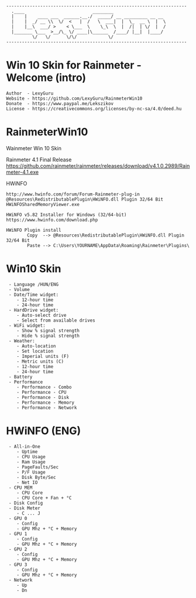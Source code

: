 ```
---------------------------------------------------------------------
  .____                          ________                    
  |    |    ____ ___  ______.__./  _____/ __ _________ __ __ 
  |    |  _/ __ \\  \/  <   |  /   \  ___|  |  \_  __ \  |  \
  |    |__\  ___/ >    < \___  \    \_\  \  |  /|  | \/  |  /
  |_______ \___  >__/\_ \/ ____|\______  /____/ |__|  |____/ 
          \/   \/      \/\/            \/                    
---------------------------------------------------------------------
```

# Win 10 Skin for Rainmeter - Welcome (intro)
	Author  - LexyGuru
	Website - https://github.com/LexyGuru/RainmeterWin10
	Donate  - https://www.paypal.me/Lekszikov
	License - https://creativecommons.org/licenses/by-nc-sa/4.0/deed.hu

# RainmeterWin10
Wainmeter Win 10 Skin 

Rainmeter 4.1 Final Release
https://github.com/rainmeter/rainmeter/releases/download/v4.1.0.2989/Rainmeter-4.1.exe


 HWiNFO 
```
http://www.hwinfo.com/forum/Forum-Rainmeter-plug-in
@Resources\RedistributablePlugin\HWiNFO.dll Plugin 32/64 Bit 
HWiNFOSharedMemoryViewer.exe
	
HWiNFO v5.82 Installer for Windows (32/64-bit)
https://www.hwinfo.com/download.php

HWiNFO Plugin install
		Copy  --> @Resources\RedistributablePlugin\HWiNFO.dll Plugin 32/64 Bit  
		Paste --> C:\Users\YOURNAME\AppData\Roaming\Rainmeter\Plugins\
```


# Win10 Skin
```
 - Language /HUN/ENG
 - Volume
 - Date/Time widget:
	- 12-hour time
	- 24-hour time
 - HardDrive widget:
	- Auto-select drive
	- Select from available drives
 - WiFi widget:
	- Show % signal strength
	- Hide % signal strength
 - Weather:
	- Auto-location
	- Set location
	- Imperial units (F)
	- Metric units (C)
	- 12-hour time
	- 24-hour time
 - Battery
 - Performance 
	- Performance - Combo
	- Performance - CPU
	- Performance - Disk
	- Performance - Memory
	- Performance - Network

```

# HWiNFO (ENG)

```
 - All-in-One
	- Uptime
	- CPU Usage
	- Ram Usage
	- PageFaults/Sec
	- P/F Usage
	- Disk Byte/Sec
	- Net IO
 - CPU MEM
	- CPU Core
	- CPU Core + Fan + °C
 - Disk Config
 - Disk Meter
	- C ... J
 - GPU 0
	- Config
	- GPU Mhz + °C + Memory
 - GPU 1
	- Config
	- GPU Mhz + °C + Memory
 - GPU 2
	- Config
	- GPU Mhz + °C + Memory
 - GPU 3
	- Config
	- GPU Mhz + °C + Memory
 - Network
	- Up 
	- Dn
```
 
